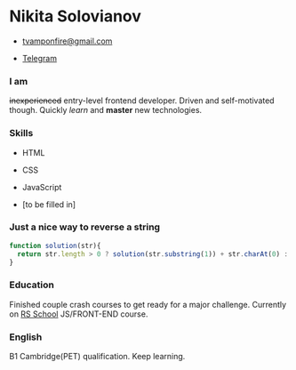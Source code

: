 # Nikita Solovianov
* [tvamponfire@gmail.com](mailto:tvamponfire@gmail.com)

* [Telegram](https://t.me/pugetsound) 

### I am 
~~inexperienced~~ entry-level frontend developer. Driven and self-motivated though.
Quickly *learn* and **master** new technologies.

### Skills
* HTML

* CSS

* JavaScript

* [to be filled in]

### Just a nice way to reverse a string
```javascript
function solution(str){
  return str.length > 0 ? solution(str.substring(1)) + str.charAt(0) : '';
}
```

### Education

Finished couple crash courses to get ready for a major challenge.
Currently on [RS School](https://rs.school/) JS/FRONT-END course.

### English 

B1 Cambridge(PET) qualification. Keep learning.
